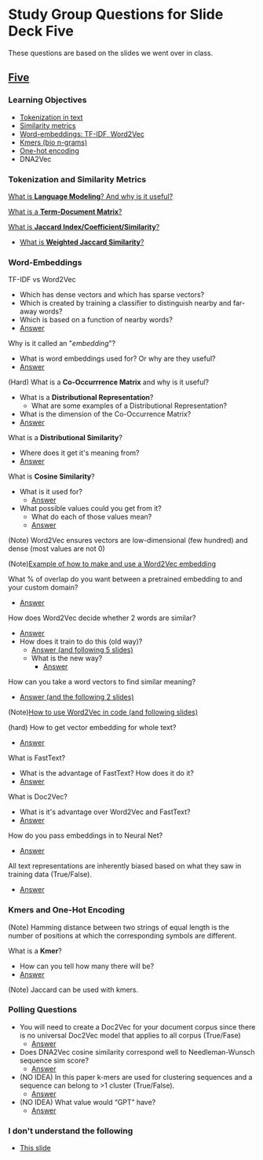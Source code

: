 # Study Group Questions for Slide Deck Five
These questions are based on the slides we went over in class.

## [Five](https://docs.google.com/presentation/d/1d8-Yuped-SUHB-hi3-PCCSjzvntMtECClr4slO7e3eE/edit#slide=id.gbe3701c345_0_60)

### Learning Objectives
* [Tokenization in text](#tokenization-and-similarity-metrics)
* [Similarity metrics](#tokenization-and-similarity-metrics)
* [Word-embeddings: TF-IDF, Word2Vec](#word-embeddings)
* [Kmers (bio n-grams)](#kmers-and-one-hot-encoding)
* [One-hot encoding](#kmers-and-one-hot-encoding)
* DNA2Vec


### Tokenization and Similarity Metrics

[What is **Language Modeling**? And why is it useful?](https://docs.google.com/presentation/d/1d8-Yuped-SUHB-hi3-PCCSjzvntMtECClr4slO7e3eE/edit#slide=id.g20805386c74_0_613)

[What is a **Term-Document Matrix**?](https://docs.google.com/presentation/d/1d8-Yuped-SUHB-hi3-PCCSjzvntMtECClr4slO7e3eE/edit#slide=id.gbd4865de7f_0_506)

[What is **Jaccard Index/Coefficient/Similarity**?](https://docs.google.com/presentation/d/1d8-Yuped-SUHB-hi3-PCCSjzvntMtECClr4slO7e3eE/edit#slide=id.gbd4865de7f_0_962)
* [What is **Weighted Jaccard Similarity**?](https://docs.google.com/presentation/d/1d8-Yuped-SUHB-hi3-PCCSjzvntMtECClr4slO7e3eE/edit#slide=id.g20805386c74_0_608)

### Word-Embeddings

TF-IDF vs Word2Vec
* Which has dense vectors and which has sparse vectors?
* Which is created by training a classifier to distinguish nearby and far-away words?
* Which is based on a function of nearby words?
* [Answer](https://docs.google.com/presentation/d/1d8-Yuped-SUHB-hi3-PCCSjzvntMtECClr4slO7e3eE/edit#slide=id.gbd4865de7f_0_496)

Why is it called an "*embedding*"?
* What is word embeddings used for? Or why are they useful?
* [Answer](https://docs.google.com/presentation/d/1d8-Yuped-SUHB-hi3-PCCSjzvntMtECClr4slO7e3eE/edit#slide=id.gbd4865de7f_0_1026)


(Hard)
What is a **Co-Occurrrence Matrix** and why is it useful?
* What is a **Distributional Representation**?
    * What are some examples of a Distributional Representation?
* What is the dimension of the Co-Occurrence Matrix?
* [Answer](https://docs.google.com/presentation/d/1d8-Yuped-SUHB-hi3-PCCSjzvntMtECClr4slO7e3eE/edit#slide=id.gb570f567eb_0_14)


What is a **Distributional Similarity**?
* Where does it get it's meaning from?
* [Answer](https://docs.google.com/presentation/d/1d8-Yuped-SUHB-hi3-PCCSjzvntMtECClr4slO7e3eE/edit#slide=id.g20888ddd21f_0_19)


What is **Cosine Similarity**?
* What is it used for?
    * [Answer](https://docs.google.com/presentation/d/1d8-Yuped-SUHB-hi3-PCCSjzvntMtECClr4slO7e3eE/edit#slide=id.gbd4865de7f_0_556)
* What possible values could you get from it? 
    * What do each of those values mean?
    * [Answer](https://docs.google.com/presentation/d/1d8-Yuped-SUHB-hi3-PCCSjzvntMtECClr4slO7e3eE/edit#slide=id.gbd4865de7f_0_569)


(Note) Word2Vec ensures vectors are low-dimensional (few hundred) and dense (most values are not 0)


(Note)[Example of how to make and use a Word2Vec embedding](https://docs.google.com/presentation/d/1d8-Yuped-SUHB-hi3-PCCSjzvntMtECClr4slO7e3eE/edit#slide=id.g20888ddd21f_0_32)


What % of overlap do you want between a pretrained embedding to and your custom domain?
* [Answer](https://docs.google.com/presentation/d/1d8-Yuped-SUHB-hi3-PCCSjzvntMtECClr4slO7e3eE/edit#slide=id.g20888ddd21f_0_128)


How does Word2Vec decide whether 2 words are similar?
* [Answer](https://docs.google.com/presentation/d/1d8-Yuped-SUHB-hi3-PCCSjzvntMtECClr4slO7e3eE/edit#slide=id.gbd4865de7f_0_710)
* How does it train to do this (old way)?
    * [Answer (and following 5 slides)](https://docs.google.com/presentation/d/1d8-Yuped-SUHB-hi3-PCCSjzvntMtECClr4slO7e3eE/edit#slide=id.g20805386c74_0_827)
    * What is the new way?
        * [Answer](https://docs.google.com/presentation/d/1d8-Yuped-SUHB-hi3-PCCSjzvntMtECClr4slO7e3eE/edit#slide=id.g11579432e38_2_2)


How can you take a word vectors to find similar meaning?
* [Answer (and the following 2 slides)](https://docs.google.com/presentation/d/1d8-Yuped-SUHB-hi3-PCCSjzvntMtECClr4slO7e3eE/edit#slide=id.gbd4865de7f_0_859)


(Note)[How to use Word2Vec in code (and following slides)](https://docs.google.com/presentation/d/1d8-Yuped-SUHB-hi3-PCCSjzvntMtECClr4slO7e3eE/edit#slide=id.g20888ddd21f_0_153)


(hard) How to get vector embedding for whole text?
* [Answer](https://docs.google.com/presentation/d/1d8-Yuped-SUHB-hi3-PCCSjzvntMtECClr4slO7e3eE/edit#slide=id.g20888ddd21f_0_123)


What is FastText?
* What is the advantage of FastText? How does it do it?
* [Answer](https://docs.google.com/presentation/d/1d8-Yuped-SUHB-hi3-PCCSjzvntMtECClr4slO7e3eE/edit#slide=id.g20888ddd21f_0_97)


What is Doc2Vec?
* What is it's advantage over Word2Vec and FastText?
* [Answer](https://docs.google.com/presentation/d/1d8-Yuped-SUHB-hi3-PCCSjzvntMtECClr4slO7e3eE/edit#slide=id.g20888ddd21f_0_102)


How do you pass embeddings in to Neural Net?
* [Answer](https://docs.google.com/presentation/d/1d8-Yuped-SUHB-hi3-PCCSjzvntMtECClr4slO7e3eE/edit#slide=id.g20888ddd21f_0_147)


All text representations are inherently biased based on what they saw in training data (True/False).
* [Answer](https://docs.google.com/presentation/d/1d8-Yuped-SUHB-hi3-PCCSjzvntMtECClr4slO7e3eE/edit#slide=id.g20888ddd21f_0_107)


### Kmers and One-Hot Encoding


(Note) Hamming distance between two strings of equal length is the number of positions at which the corresponding symbols are different.


What is a **Kmer**?
* How can you tell how many there will be?
* [Answer](https://docs.google.com/presentation/d/1d8-Yuped-SUHB-hi3-PCCSjzvntMtECClr4slO7e3eE/edit#slide=id.g20805386c74_0_5)


(Note) Jaccard can be used with kmers.


### Polling Questions
* You will need to create a Doc2Vec for your document corpus since there is no universal Doc2Vec model that applies to all corpus (True/Fase)
    * [Answer](https://docs.google.com/presentation/d/1d8-Yuped-SUHB-hi3-PCCSjzvntMtECClr4slO7e3eE/edit#slide=id.g20888ddd21f_0_190)
* Does DNA2Vec cosine similarity correspond well to Needleman-Wunsch sequence sim score?
    * [Answer](https://docs.google.com/presentation/d/1d8-Yuped-SUHB-hi3-PCCSjzvntMtECClr4slO7e3eE/edit#slide=id.g20888ddd21f_0_224)
* (NO IDEA) In this paper k-mers are used for clustering sequences and a sequence can belong to >1 cluster (True/False).
    * [Answer](https://docs.google.com/presentation/d/1d8-Yuped-SUHB-hi3-PCCSjzvntMtECClr4slO7e3eE/edit#slide=id.g20805386c74_0_544)
* (NO IDEA) What value would “GPT” have?
    * [Answer](https://docs.google.com/presentation/d/1d8-Yuped-SUHB-hi3-PCCSjzvntMtECClr4slO7e3eE/edit#slide=id.g20805386c74_0_587)


### I don't understand the following
* [This slide](https://docs.google.com/presentation/d/1d8-Yuped-SUHB-hi3-PCCSjzvntMtECClr4slO7e3eE/edit#slide=id.gbd4865de7f_0_752)
